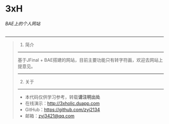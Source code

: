 3xH
===
###### BAE上的个人网站
***
> 1. 简介
> -------
> 基于JFinal + BAE搭建的网站，目前主要功能只有转字符画，欢迎去网站上提意见。
>
> ***
> 2. 关于
> -------
> + 本代码仅供学习参考，转载**请注明出处**
> + 在线演示：http://3xholic.duapp.com
> + GitHub：https://github.com/zyj2134
> + 邮箱：[zyj3421@qq.com][1]

[1]: http://mail.qq.com/cgi-bin/qm_share?t=qm_mailme&email=h-3_7bSztbbH9vap5Ojq

